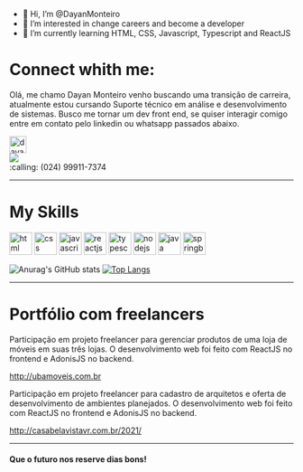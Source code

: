 - 👋 Hi, I’m @DayanMonteiro
- 👀 I’m interested in change careers and become a developer
- 🌱 I’m currently learning HTML, CSS, Javascript, Typescript and ReactJS

# Connect whith me:

Olá, me chamo Dayan Monteiro venho buscando uma transição de carreira, atualmente estou cursando Suporte técnico em análise e desenvolvimento de sistemas.
Busco me tornar um dev front end, se quiser interagir comigo entre em contato pelo linkedin ou whatsapp passados abaixo.

<a href="https://www.linkedin.com/in/dayan-monteiro-dos-santos/" target="_blank">
<img align="center" alt="dayan-linkedin" height="30" widdth="40" src="https://cdn.jsdelivr.net/gh/devicons/devicon/icons/linkedin/linkedin-original.svg" style="max-width:100%;">
</a>
<br />
<a href="https://www.instagram.com/dayan_monteiro/" target="_blank">
<img src="https://img.shields.io/badge/Instagram-E4405F?style=for-the-badge&logo=instagram&logoColor=white" />
</a>
<br />
:calling: (024) 99911-7374


<hr />

# My Skills

<img src="https://cdn.jsdelivr.net/gh/devicons/devicon/icons/html5/html5-original.svg" alt="html" widtf="40" height="40" style="max-width:100%;"></img>
<img src="https://cdn.jsdelivr.net/gh/devicons/devicon/icons/css3/css3-original.svg" alt="css" widtf="40" height="40" style="max-width:100%;"></img>
<img src="https://cdn.jsdelivr.net/gh/devicons/devicon/icons/javascript/javascript-original.svg" alt="javascript" widtf="40" height="40" style="max-width:100%;"></img>
<img src="https://cdn.jsdelivr.net/gh/devicons/devicon/icons/react/react-original.svg" alt="reactjs" widtf="40" height="40" style="max-width:100%;"></img>
<img src="https://cdn.jsdelivr.net/gh/devicons/devicon/icons/typescript/typescript-original.svg" alt="typescript" widtf="40" height="40" style="max-width:100%;"></img>
<img src="https://cdn.jsdelivr.net/gh/devicons/devicon/icons/nodejs/nodejs-original.svg" alt="nodejs" widtf="40" height="40" style="max-width:100%;"></img>
<img src="https://cdn.jsdelivr.net/gh/devicons/devicon/icons/java/java-original.svg" alt="java" widtf="40" height="40" style="max-width:100%;"></img>
<img src="https://cdn.jsdelivr.net/gh/devicons/devicon/icons/spring/spring-original.svg" alt="springboot" widtf="40" height="40" style="max-width:100%;"></img>

![Anurag's GitHub stats](https://github-readme-stats.vercel.app/api?username=DayanMonteiro&show_icons=true&theme=radical)
[![Top Langs](https://github-readme-stats.vercel.app/api/top-langs/?username=DayanMonteiro)](https://github.com/DayanMonteiro/github-readme-stats)


<hr />

# Portfólio com freelancers

Participação em projeto freelancer para gerenciar produtos de uma loja de móveis em suas três lojas. O desenvolvimento web foi feito com ReactJS no frontend e AdonisJS no backend.

http://ubamoveis.com.br

Participação em projeto freelancer para cadastro de arquitetos e oferta de desenvolvimento de ambientes planejados. O desenvolvimento web foi feito com ReactJS no frontend e AdonisJS no backend.

http://casabelavistavr.com.br/2021/

<hr />

#### Que o futuro nos reserve dias bons!
